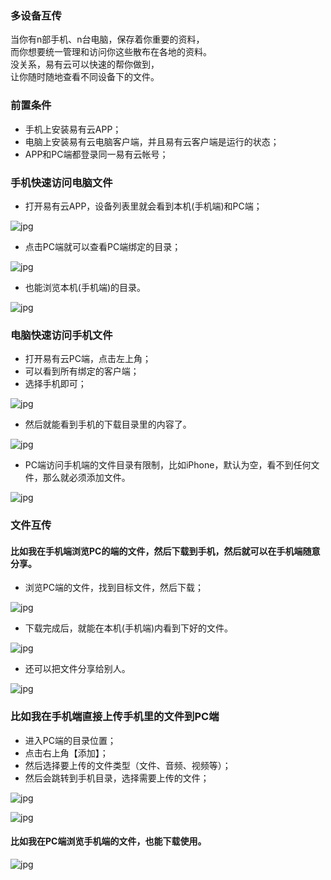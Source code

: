 ### 多设备互传
当你有n部手机、n台电脑，保存着你重要的资料，  
而你想要统一管理和访问你这些散布在各地的资料。    
没关系，易有云可以快速的帮你做到，  
让你随时随地查看不同设备下的文件。

### 前置条件
- 手机上安装易有云APP；
- 电脑上安装易有云电脑客户端，并且易有云客户端是运行的状态；
- APP和PC端都登录同一易有云帐号；


### 手机快速访问电脑文件

- 打开易有云APP，设备列表里就会看到本机(手机端)和PC端；

![jpg](./image/file_transfer/12.jpg)

- 点击PC端就可以查看PC端绑定的目录；

![jpg](./image/file_transfer/13.jpg)

- 也能浏览本机(手机端)的目录。

![jpg](./image/file_transfer/14.jpg)




### 电脑快速访问手机文件

- 打开易有云PC端，点击左上角；
- 可以看到所有绑定的客户端；
- 选择手机即可；

![jpg](./image/file_transfer/17.jpg)

- 然后就能看到手机的下载目录里的内容了。

![jpg](./image/file_transfer/18.jpg)

- PC端访问手机端的文件目录有限制，比如iPhone，默认为空，看不到任何文件，那么就必须添加文件。

![jpg](./image/file_transfer/11.jpg)


### 文件互传

#### 比如我在手机端浏览PC的端的文件，然后下载到手机，然后就可以在手机端随意分享。

- 浏览PC端的文件，找到目标文件，然后下载；

![jpg](./image/file_transfer/25.jpg)


- 下载完成后，就能在本机(手机端)内看到下好的文件。

![jpg](./image/file_transfer/14.jpg)



- 还可以把文件分享给别人。

![jpg](./image/file_transfer/26.jpg)

### 比如我在手机端直接上传手机里的文件到PC端
- 进入PC端的目录位置；
- 点击右上角【添加】；
- 然后选择要上传的文件类型（文件、音频、视频等）；
- 然后会跳转到手机目录，选择需要上传的文件；

![jpg](./image/file_transfer/27.jpg)

![jpg](./image/file_transfer/28.jpg)

#### 比如我在PC端浏览手机端的文件，也能下载使用。

![jpg](./image/file_transfer/19.jpg)

